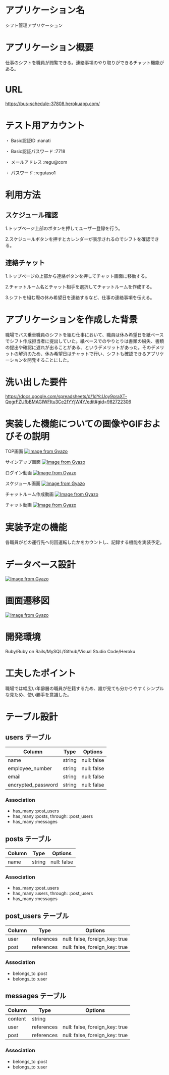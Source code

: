 # アプリケーション名
シフト管理アプリケーション

# アプリケーション概要
仕事のシフトを職員が閲覧できる。連絡事項のやり取りができるチャット機能がある。

# URL
https://bus-schedule-37808.herokuapp.com/


# テスト用アカウント
・ Basic認証ID :nanati

・ Basic認証パスワード :7718

・ メールアドレス :regu@com

・ パスワード :regutaso1

# 利用方法
## スケジュール確認
1.トップページ上部のボタンを押してユーザー登録を行う。

2.スケジュールボタンを押すとカレンダーが表示されるのでシフトを確認できる。
## 連絡チャット
1.トップページの上部から連絡ボタンを押してチャット画面に移動する。

2.チャットルーム名とチャット相手を選択してチャットルームを作成する。

3.シフトを組む際の休み希望日を連絡するなど、仕事の連絡事項を伝える。


# アプリケーションを作成した背景
職場でバス乗車職員のシフトを組む仕事において、職員は休み希望日を紙ベースでシフト作成担当者に提出していた。紙ベースでのやりとりは書類の紛失、書類の提出や確認に遅れが出ることがある、というデメリットがあった。そのデメリットの解消のため、休み希望日はチャットで行い、シフトも確認できるアプリケーションを開発することにした。


# 洗い出した要件
https://docs.google.com/spreadsheets/d/1dYcUoy9oraXT-QqgrFZUfbBMAGIWFItu3Ce2fYYjW4Y/edit#gid=982722306


# 実装した機能についての画像やGIFおよびその説明
TOP画面
[![Image from Gyazo](https://i.gyazo.com/70c43ed26bacd28f4aed86075aed4fe2.jpg)](https://gyazo.com/70c43ed26bacd28f4aed86075aed4fe2)

サインアップ画面
[![Image from Gyazo](https://i.gyazo.com/6ca24348c7e9fa546684a7adf7a6559e.png)](https://gyazo.com/6ca24348c7e9fa546684a7adf7a6559e)

ログイン動画
[![Image from Gyazo](https://i.gyazo.com/10f2d09d744f60af0d675e460f955496.gif)](https://gyazo.com/10f2d09d744f60af0d675e460f955496)

スケジュール画面
[![Image from Gyazo](https://i.gyazo.com/b833f922183e5ed4720982e4525152de.png)](https://gyazo.com/b833f922183e5ed4720982e4525152de)

チャットルーム作成動画
[![Image from Gyazo](https://i.gyazo.com/efd1d49e297a9ab405eee22c24e27edb.gif)](https://gyazo.com/efd1d49e297a9ab405eee22c24e27edb)

チャット動画
[![Image from Gyazo](https://i.gyazo.com/fa12f64e310287519f662bf921959a26.gif)](https://gyazo.com/fa12f64e310287519f662bf921959a26)

# 実装予定の機能
各職員がどの運行先へ何回運転したかをカウントし、記録する機能を実装予定。


# データベース設計
[![Image from Gyazo](https://i.gyazo.com/92db6d0f17cb435d2f70aa3bb77803d5.png)](https://gyazo.com/92db6d0f17cb435d2f70aa3bb77803d5)


# 画面遷移図
[![Image from Gyazo](https://i.gyazo.com/2b19fe50f62282c22a9b8eba76f512fb.png)](https://gyazo.com/2b19fe50f62282c22a9b8eba76f512fb)


# 開発環境
Ruby/Ruby on Rails/MySQL/Github/Visual Studio Code/Heroku


# 工夫したポイント
職場では幅広い年齢層の職員が在籍するため、誰が見ても分かりやすくシンプルな見ため、使い勝手を意識した。

# テーブル設計

## users テーブル

| Column             | Type   | Options     |
| ------------------ | ------ | ----------- |
| name               | string | null: false |
| employee_number    | string | null: false |
| email              | string | null: false |
| encrypted_password | string | null: false |

### Association

- has_many :post_users
- has_many :posts, through: :post_users
- has_many :messages

## posts テーブル

| Column | Type   | Options     |
| ------ | ------ | ----------- |
| name   | string | null: false |

### Association

- has_many :post_users
- has_many :users, through: :post_users
- has_many :messages

## post_users テーブル

| Column | Type       | Options                        |
| ------ | ---------- | ------------------------------ |
| user   | references | null: false, foreign_key: true |
| post   | references | null: false, foreign_key: true |

### Association

- belongs_to :post
- belongs_to :user

## messages テーブル

| Column  | Type       | Options                        |
| ------- | ---------- | ------------------------------ |
| content | string     |                                |
| user    | references | null: false, foreign_key: true |
| post    | references | null: false, foreign_key: true |

### Association

- belongs_to :post
- belongs_to :user